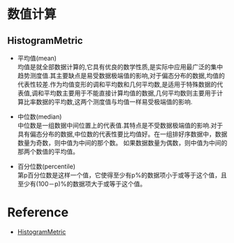 # 数值计算
## HistogramMetric
- 平均值(mean) <br>
均值是就全部数据计算的,它具有优良的数学性质,是实际中应用最广泛的集中趋势测度值.其主要缺点是易受数据极端值的影响,对于偏态分布的数据,均值的代表性较差.作为均值变形的调和平均数和几何平均数,是适用于特殊数据的代表值,调和平均数主要用于不能直接计算均值的数据,几何平均数则主要用于计算比率数据的平均数,这两个测度值与均值一样易受极端值的影响.

- 中位数(median)<br>
中位数是一组数据中间位置上的代表值.其特点是不受数据极端值的影响.对于具有偏态分布的数据,中位数的代表性要比均值好。在一组排好序数据中，数据数量为奇数，则中值为中间的那个数。 如果数据数量为偶数，则中值为中间的那两个数值的平均值。

- 百分位数(percentile)<br>
第p百分位数是这样一个值，它使得至少有p%的数据项小于或等于这个值，且至少有(100－p)%的数据项大于或等于这个值。





# Reference
- [HistogramMetric](https://www.jianshu.com/p/a68b634039ad)